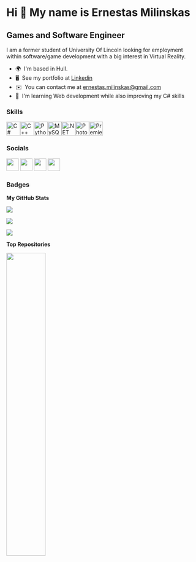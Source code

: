 Hi 👋 My name is Ernestas Milinskas
====================================

Games and Software Engineer
-----------------------------

I am a former student of University Of Lincoln looking for employment within software/game development with a big interest in Virtual Reality.

* 🌍  I'm based in Hull.
* 🖥️  See my portfolio at [Linkedin](http://www.linkedin.com/in/ernestas-milinskas-902998161/)
* ✉️  You can contact me at [ernestas.milinskas@gmail.com](mailto:ernestas.milinskas@gmail.com)
* 🧠  I'm learning Web development while also improving my C# skills

### Skills

<p align="left"><a href="https://docs.microsoft.com/en-us/dotnet/csharp/" target="_blank" rel="noreferrer"><img src="https://raw.githubusercontent.com/danielcranney/readme-generator/main/public/icons/skills/csharp-colored.svg" width="36" height="36" alt="C#" /></a><a href="https://docs.microsoft.com/en-us/cpp/?view=msvc-170" target="_blank" rel="noreferrer"><img src="https://raw.githubusercontent.com/danielcranney/readme-generator/main/public/icons/skills/cplusplus-colored.svg" width="36" height="36" alt="C++" /></a><a href="https://www.python.org/" target="_blank" rel="noreferrer"><img src="https://raw.githubusercontent.com/danielcranney/readme-generator/main/public/icons/skills/python-colored.svg" width="36" height="36" alt="Python" /></a><a href="https://www.mysql.com/" target="_blank" rel="noreferrer"><img src="https://raw.githubusercontent.com/danielcranney/readme-generator/main/public/icons/skills/mysql-colored.svg" width="36" height="36" alt="MySQL" /></a><a href="https://dotnet.microsoft.com/en-us/" target="_blank" rel="noreferrer"><img src="https://raw.githubusercontent.com/danielcranney/readme-generator/main/public/icons/skills/dot-net-colored.svg" width="36" height="36" alt=".NET" /></a><a href="https://www.adobe.com/uk/products/photoshop.html" target="_blank" rel="noreferrer"><img src="https://raw.githubusercontent.com/danielcranney/readme-generator/main/public/icons/skills/photoshop-colored.svg" width="36" height="36" alt="Photoshop" /></a><a href="https://www.adobe.com/uk/products/premiere.html" target="_blank" rel="noreferrer"><img src="https://raw.githubusercontent.com/danielcranney/readme-generator/main/public/icons/skills/premierepro-colored.svg" width="36" height="36" alt="Premiere Pro" /></a></p>

### Socials

<p align="left"> <a href="https://discord.com/users/Vintgram#8704" target="_blank" rel="noreferrer"><img src="https://raw.githubusercontent.com/danielcranney/readme-generator/main/public/icons/socials/discord.svg" width="32" height="32" /></a> <a href="https://www.github.com/Mysticfox99" target="_blank" rel="noreferrer"><img src="https://raw.githubusercontent.com/danielcranney/readme-generator/main/public/icons/socials/github.svg" width="32" height="32" /></a> <a href="https://www.linkedin.com/in/ernestas-milinskas-902998161/" target="_blank" rel="noreferrer"><img src="https://raw.githubusercontent.com/danielcranney/readme-generator/main/public/icons/socials/linkedin.svg" width="32" height="32" /></a> <a href="https://www.twitter.com/vintgram" target="_blank" rel="noreferrer"><img src="https://raw.githubusercontent.com/danielcranney/readme-generator/main/public/icons/socials/twitter.svg" width="32" height="32" /></a></p>

### Badges

<b>My GitHub Stats</b>

<a href="http://www.github.com/vintgram"><img src= "https://github-readme-stats.vercel.app/api?username=vintgram&theme=dark&show_icons=true&hide_border=true&count_private=true" /></a>

<a href="http://www.github.com/vintgram"><img src = "https://github-readme-streak-stats.herokuapp.com/?user=vintgram&theme=dark&hide_border=true"/></a>

<a href="http://www.github.com/vintgram"><img src = "https://github-readme-stats.vercel.app/api/top-langs/?username=vintgram&theme=dark&show_icons=true&hide_border=true&layout=compact"/></a>

<b>Top Repositories</b>

<div width="100%" align="center"><a href="https://github.com/vintgram/LaserHarp-VR-Diss" align="left"><img align="left" width="45%" src="https://github-readme-stats.vercel.app/api/pin/?username=vintgram&repo=LaserHarp-VR-Diss&title_color=0891b2&text_color=ffffff&icon_color=0891b2&bg_color=1c1917&hide_border=true&locale=en" /></a></div><br /><br /><br /><br /><br /><br /><br />
